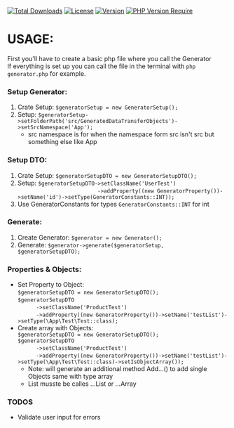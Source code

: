 [![Total Downloads](http://poser.pugx.org/phpunit/phpunit/downloads)](https://packagist.org/packages/phpunit/phpunit)
[![License](http://poser.pugx.org/phpunit/phpunit/license)](https://packagist.org/packages/phpunit/phpunit)
[![Version](http://poser.pugx.org/phpunit/phpunit/version)](https://packagist.org/packages/phpunit/phpunit)
[![PHP Version Require](http://poser.pugx.org/phpunit/phpunit/require/php)](https://packagist.org/packages/phpunit/phpunit)

# USAGE:

First you'll have to create a basic php file where you call the Generator\
If everything is set up you can call the file in the terminal with `php generator.php` for example.

### Setup Generator:

1. Crate Setup: `$generatorSetup = new GeneratorSetup();`
2. Setup: `$generatorSetup->setFolderPath('src/GeneratedDataTransferObjects')->setSrcNamespace('App');`
    * src namespace is for when the namespace form src isn't src but something else like App

### Setup DTO:

1. Crate Setup: `$generatorSetupDTO = new GeneratorSetupDTO();`
2. Setup: `$generatorSetupDTO->setClassName('UserTest')`\
   &emsp;&emsp;&emsp;&emsp;&emsp;&emsp;&emsp;&emsp;&emsp;&emsp;&emsp;&emsp;&emsp;`->addProperty((new GeneratorProperty())->setName('id')->setType(GeneratorConstants::INT));`
3. Use GeneratorConstants for types `GeneratorConstants::INT` for int

### Generate:

1. Create Generator: `$generator = new Generator();`
2. Generate: `$generator->generate($generatorSetup, $generatorSetupDTO);`

### Properties & Objects:

* Set Property to Object:\
  `$generatorSetupDTO = new GeneratorSetupDTO();`\
  `$generatorSetupDTO`\
  &emsp;&emsp;&emsp;`->setClassName('ProductTest')`\
  &emsp;&emsp;&emsp;`->addProperty((new GeneratorProperty())->setName('testList')->setType(\App\Test\Test::class);`
* Create array with Objects: \
  `$generatorSetupDTO = new GeneratorSetupDTO();`\
  `$generatorSetupDTO`\
  &emsp;&emsp;&emsp;`->setClassName('ProductTest')`\
  &emsp;&emsp;&emsp;`->addProperty((new GeneratorProperty())->setName('testList')->setType(\App\Test\Test::class)->setIsObjectArray());`
  * Note: will generate an additional method Add...() to add single Objects same with type array
  * List musste be calles ...List or ...Array

### TODOS
* Validate user input for errors